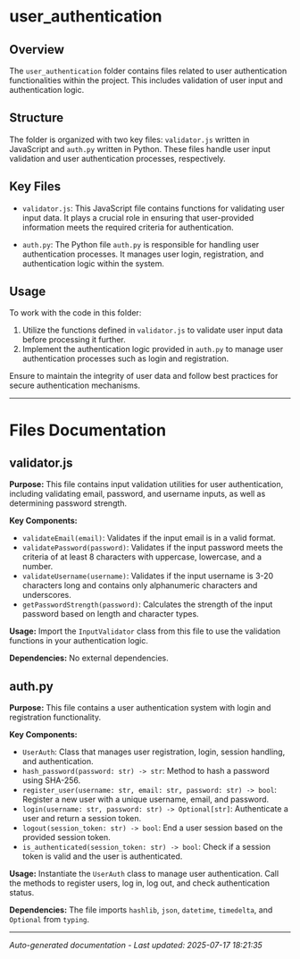# user_authentication

## Overview
The `user_authentication` folder contains files related to user authentication functionalities within the project. This includes validation of user input and authentication logic.

## Structure
The folder is organized with two key files: `validator.js` written in JavaScript and `auth.py` written in Python. These files handle user input validation and user authentication processes, respectively.

## Key Files
- `validator.js`: This JavaScript file contains functions for validating user input data. It plays a crucial role in ensuring that user-provided information meets the required criteria for authentication.
  
- `auth.py`: The Python file `auth.py` is responsible for handling user authentication processes. It manages user login, registration, and authentication logic within the system.

## Usage
To work with the code in this folder:
1. Utilize the functions defined in `validator.js` to validate user input data before processing it further.
2. Implement the authentication logic provided in `auth.py` to manage user authentication processes such as login and registration.

Ensure to maintain the integrity of user data and follow best practices for secure authentication mechanisms.

---

# Files Documentation

## validator.js

**Purpose:** This file contains input validation utilities for user authentication, including validating email, password, and username inputs, as well as determining password strength.

**Key Components:**
- `validateEmail(email)`: Validates if the input email is in a valid format.
- `validatePassword(password)`: Validates if the input password meets the criteria of at least 8 characters with uppercase, lowercase, and a number.
- `validateUsername(username)`: Validates if the input username is 3-20 characters long and contains only alphanumeric characters and underscores.
- `getPasswordStrength(password)`: Calculates the strength of the input password based on length and character types.

**Usage:** Import the `InputValidator` class from this file to use the validation functions in your authentication logic.

**Dependencies:** No external dependencies.

## auth.py

**Purpose:** This file contains a user authentication system with login and registration functionality.

**Key Components:**
- `UserAuth`: Class that manages user registration, login, session handling, and authentication.
- `hash_password(password: str) -> str`: Method to hash a password using SHA-256.
- `register_user(username: str, email: str, password: str) -> bool`: Register a new user with a unique username, email, and password.
- `login(username: str, password: str) -> Optional[str]`: Authenticate a user and return a session token.
- `logout(session_token: str) -> bool`: End a user session based on the provided session token.
- `is_authenticated(session_token: str) -> bool`: Check if a session token is valid and the user is authenticated.

**Usage:** Instantiate the `UserAuth` class to manage user authentication. Call the methods to register users, log in, log out, and check authentication status.

**Dependencies:** The file imports `hashlib`, `json`, `datetime`, `timedelta`, and `Optional` from `typing`.

---
*Auto-generated documentation - Last updated: 2025-07-17 18:21:35*
